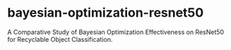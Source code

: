 # bayesian-optimization-resnet50
A Comparative Study of Bayesian Optimization Effectiveness on ResNet50 for Recyclable Object Classification.
